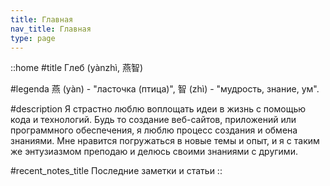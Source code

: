 ```yaml
---
title: Главная
nav_title: Главная
type: page
---
```


::home
#title
Глеб (yànzhì, 燕智)

#legenda
燕 (yàn) - "ласточка (птица)", 智 (zhì) - "мудрость, знание, ум".

#description
Я страстно люблю воплощать идеи в жизнь с помощью кода и технологий. Будь то создание веб-сайтов, приложений или программного обеспечения, я люблю процесс создания и обмена знаниями. Мне нравится погружаться в новые темы и опыт, и я с таким же энтузиазмом преподаю и делюсь своими знаниями с другими.

#recent_notes_title
Последние заметки и статьи
::
